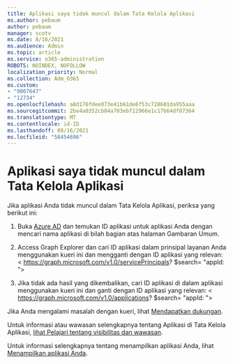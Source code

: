 ```yaml
---
title: Aplikasi saya tidak muncul dalam Tata Kelola Aplikasi
ms.author: pebaum
author: pebaum
manager: scotv
ms.date: 8/16/2021
ms.audience: Admin
ms.topic: article
ms.service: o365-administration
ROBOTS: NOINDEX, NOFOLLOW
localization_priority: Normal
ms.collection: Adm_O365
ms.custom:
- "9007647"
- "12734"
ms.openlocfilehash: a8d176fdee073e41b61de6f53c728601da955aaa
ms.sourcegitcommit: 2be4a0352cb84a703ebf12966e1c17b64df07364
ms.translationtype: MT
ms.contentlocale: id-ID
ms.lasthandoff: 08/16/2021
ms.locfileid: "58454696"
---
```

# <a name="my-app-isnt-showing-up-in-app-governance"></a>Aplikasi saya tidak muncul dalam Tata Kelola Aplikasi

Jika aplikasi Anda tidak muncul dalam Tata Kelola Aplikasi, periksa yang berikut ini:

1. Buka [Azure AD](https://aad.portal.azure.com/) dan temukan ID aplikasi untuk aplikasi Anda dengan mencari nama aplikasi di bilah bagian atas halaman Gambaran Umum.

1. Access Graph Explorer dan cari ID aplikasi dalam prinsipal layanan Anda menggunakan kueri ini dan mengganti dengan ID aplikasi yang <appId> relevan: < https://graph.microsoft.com/v1.0/servicePrincipals? $search= "appId: <appId> ">

1. Jika tidak ada hasil yang dikembalikan, cari ID aplikasi di dalam aplikasi menggunakan kueri ini dan ganti dengan ID aplikasi yang <appId> relevan: < https://graph.microsoft.com/v1.0/applications? $search= "appId: <appId> ">

Jika Anda mengalami masalah dengan kueri, lihat [Mendapatkan dukungan](https://docs.microsoft.com/microsoft-365/business-video/get-help-support). 

Untuk informasi atau wawasan selengkapnya tentang Aplikasi di Tata Kelola Aplikasi, [lihat Pelajari tentang visibilitas dan wawasan](https://docs.microsoft.com/microsoft-365/compliance/app-governance-visibility-insights-overview).

Untuk informasi selengkapnya tentang menampilkan aplikasi Anda, lihat [Menampilkan aplikasi Anda](https://docs.microsoft.com/microsoft-365/compliance/app-governance-visibility-insights-view-apps).
